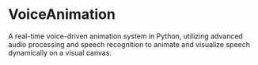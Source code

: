 # VoiceAnimation
A real-time voice-driven animation system in Python, utilizing advanced audio processing and speech recognition to animate and visualize speech dynamically on a visual canvas.
